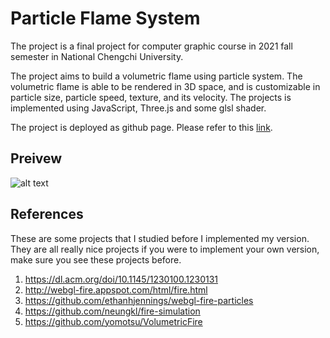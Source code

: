 # Particle Flame System

The project is a final project for computer graphic course in 2021 fall semester in National Chengchi University.

The project aims to build a volumetric flame using particle system. The volumetric flame is able to be rendered in 3D space, and is customizable in particle size, particle speed, texture, and its velocity. The projects is implemented using JavaScript, Three.js and some glsl shader.

The project is deployed as github page. Please refer to this [link](https://capy-pl.github.io/cg-particle-flame/).

## Preivew

![alt text](https://raw.githubusercontent.com/capy-pl/cg-particle-flame/master/public/volumetric_fire.gif)

## References

These are some projects that I studied before I implemented my version. They are all really nice projects if you were to implement your own version, make sure you see these projects before.

1. https://dl.acm.org/doi/10.1145/1230100.1230131
2. http://webgl-fire.appspot.com/html/fire.html
3. https://github.com/ethanhjennings/webgl-fire-particles
4. https://github.com/neungkl/fire-simulation
5. https://github.com/yomotsu/VolumetricFire
